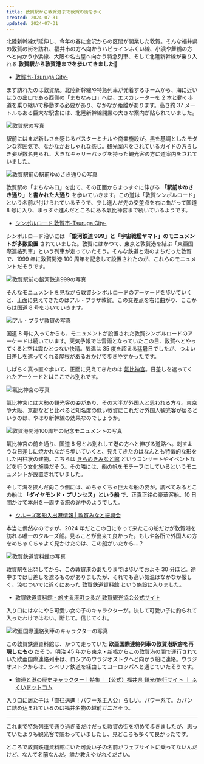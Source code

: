 ```yaml
---
title: 敦賀駅から敦賀港まで敦賀の街を歩く
created: 2024-07-31
updated: 2024-07-31
---
```


北陸新幹線が延伸し、今年の春に金沢からの区間が開業した敦賀。そんな福井県の敦賀の街を訪れ、福井市の方へ向かうハピラインふくい線、小浜や舞鶴の方へと向かう小浜線、大阪や名古屋へ向かう特急列車、そして北陸新幹線が乗り入れる **敦賀駅から敦賀港までを歩いてきました🚶**

- [敦賀市-Tsuruga City-](https://www.city.tsuruga.lg.jp/)

まず訪れたのは敦賀駅。北陸新幹線や特急列車が発着するホームから、海に近いほうの出口である西側の「まちなみ口」へは、エスカレーターを 2 本と動く歩道を乗り継いで移動する必要があり、なかなか距離があります。高さ約 37 メートルもある巨大な駅舎には、北陸新幹線開業の大きな案内が貼られていました。

![敦賀駅の写真](fd9bc55f-4dd4-4600-8a84-3ea4eeb1d200)

駅前にはまだ新しさを感じるバスターミナルや商業施設が。黒を基調としたモダンな雰囲気で、なかなかおしゃれな感じ。観光案内をされているガイドの方らしき姿が数名見られ、大きなキャリーバッグを持った観光客の方に道案内をされていました。

![敦賀駅前の駅前ゆめさき通りの写真](62b6e40e-468a-41f4-732c-587dc51a2800)

敦賀駅の「まちなみ口」を出て、その正面からまっすぐに伸びる **「駅前ゆめさき通り」と書かれた大通り** を歩いていきます。この道は「敦賀シンボルロード」という名前が付けられているそうで、少し進んだ先の交差点を右に曲がって国道 8 号に入り、まっすぐ進んだところにある氣比神宮まで続いているようです。

- [シンボルロード 敦賀市-Tsuruga City-](https://www.city.tsuruga.lg.jp/sightseeing/attractions/symbolroad.html)

シンボルロード沿いには **「銀河鉄道 999」と「宇宙戦艦ヤマト」のモニュメントが多数設置** されていました。敦賀にはかつて、東京と敦賀港を結ぶ「東亜国際連絡列車」という列車が走っていたそう。そんな鉄道と港のまちだった敦賀で、1999 年に敦賀開港 100 周年を記念して設置されたのが、これらのモニュメントだそうです。

![敦賀駅前の銀河鉄道999の写真](3e3964cd-d893-4095-8324-20ed24ed1500)

そんなモニュメントを見ながら敦賀シンボルロードのアーケードを歩いていくと、正面に見えてきたのはアル・プラザ敦賀。この交差点を右に曲がり、ここからは国道 8 号を歩いていきます。

![アル・プラザ敦賀の写真](d34a8c51-bef0-4c66-e69d-bf3fc94cc300)

国道 8 号に入ってからも、モニュメントが設置された敦賀シンボルロードのアーケードは続いています。天気予報では雷雨となっていたこの日、敦賀へとやってくると空は雲ひとつない快晴。気温は 35 度を超える猛暑日でしたが、つよい日差しを遮ってくれる屋根があるおかげで歩きやすかったです。

しばらく真っ直ぐ歩いて、正面に見えてきたのは [氣比神宮](https://kehijingu.jp/)。日差しを遮ってくれたアーケードとはここでお別れです。

![氣比神宮の写真](f83a0774-b283-4666-d869-7ea823d97500)

氣比神宮には大勢の観光客の姿があり、その大半が外国人と思われる方々。東京や大阪、京都などと比べると知名度の低い敦賀にこれだけ外国人観光客が居るというのは、やはり新幹線の効果なのでしょうか。

![敦賀港開港100周年の記念モニュメントの写真](2c6270ed-52c7-4d20-5d7a-25f696a9a600)

氣比神宮の前を通り、国道 8 号とお別れして港の方へと伸びる道路へ。刺すような日差しに焼かれながら歩いていくと、見えてきたのはなんとも特徴的な形をした円柱状の建物。こちらは [きらめきみなと館](http://kirameki-minatokan.jp/) というコンサートやイベントなどを行う文化施設だそう。その隣には、船の帆をモチーフにしているというモニュメントが設置されていました。

そして海を挟んだ向こう側には、めちゃくちゃ巨大な船の姿が。調べてみるとこの船は **「ダイヤモンド・プリンセス」という船** で、正真正銘の豪華客船。10 日間かけて本州を一周する旅の途中のようでした。

- [クルーズ客船入出港情報 | 敦賀みなと振興会](https://tsurugaport.jp/schedule/)

本当に偶然なのですが、2024 年だとこの日にやって来たこの船だけが敦賀港を訪れる唯一のクルーズ船。見ることが出来て良かった。もしや各所で外国人の方をめちゃくちゃよく見かけたのは、この船がいたから…？

![敦賀鉄道資料館の写真](5d7e8a75-0b01-43e3-981f-25402620d800)

敦賀駅を出発してから、この敦賀港のあたりまでは歩いておよそ 30 分ほど。途中までは日差しを遮るものがありましたが、それでも高い気温はなかなか厳しく、涼むついでに近くにあった [敦賀鉄道資料館](https://tsuruga-kanko.jp/spot/history_culture/railway-museum/) という施設に入りました。

- [敦賀鉄道資料館 - 旅する港町つるが 敦賀観光協会公式サイト](https://tsuruga-kanko.jp/spot/history_culture/railway-museum/)

入り口にはなにやら可愛い女の子のキャラクターが。決して可愛い子に釣られて入ったわけではない。断じて。信じてくれ。

![欧亜国際連絡列車のキャラクターの写真](1ee04799-60b6-4e74-7e14-272d21136c00)

この敦賀鉄道資料館は、かつて走っていた **欧亜国際連絡列車の敦賀港駅舎を再現したもの** だそう。明治 45 年から東京・新橋からこの敦賀港の間で運行されていた欧亜国際連絡列車は、ロシアのウラジオストクへと向かう船に連絡。ウラジオストクからは、シベリア鉄道を経由してヨーロッパへと通じていたそうです。

- [鉄道と港の歴史キャラクター｜特集｜【公式】福井県 観光/旅行サイト ｜ ふくいドットコム](https://www.fuku-e.com/feature/detail_579.html)

入り口に居た子は「直往邁進！パワー系主人公」らしい。パワー系て。カバンに詰め込まれているのは福井名物の越前ガニだそう。

---

これまで特急列車で通り過ぎるだけだった敦賀の街を初めて歩きましたが、思っていたよりも観光客で賑わっていましたし、見どころも多くて良かったです。

ところで敦賀鉄道資料館にいた可愛い子の名前がウェブサイトに乗ってないんだけど、なんて名前なんだ。誰か教えやがれください。
